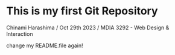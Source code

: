 # This is my first Git Repository
Chinami Harashima / 
Oct 29th 2023 / 
MDIA 3292 - Web Design & Interaction

change my README.file again!